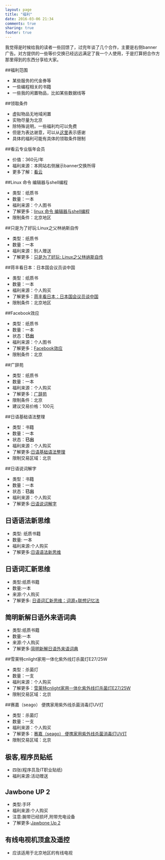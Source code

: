 ```yaml
---
layout: page
title: "福利"
date: 2016-03-06 21:34
comments: true
sharing: true
footer: true
---
```


我觉得是时候给我的读者一些回馈了，过完年谈了几个合作，主要是右侧banner广告。对方提供的一些等价交换已经远远满足了我一个人使用，于是打算把合作方那里得到的东西分享给大家。

##福利范围
  * 某些服务的代金券等
  * 一些编程相关的书籍
  * 一些我的闲置物品，比如某些数据线等


##领取条件
  * 虚拟物品无地域闲置
  * 实物尽量为北京
  * 除特殊说明，一些福利均可以免费
  * 但是为表达谢意，可以从[这里](http://droidyue.com/donate/)表示感谢
  * 具体的福利可能有具体的领取条件限制

##看云专业版年会员
  * 价值：360元/年
  * 福利来源：本网站右侧展示banner交换所得
  * 更多了解：[看云](http://www.kancloud.cn/price)

##Linux 命令 编辑器与shell编程
  * 类型：纸质书
  * 数量：一本
  * 福利来源：个人图书
  * 了解更多：[linux 命令 编辑器与shell编程](http://union.click.jd.com/jdc?e=&p=AyIHZR5aEQISA1AYUyUCEwZTElMRBSJDCkMFSjJLQhBaUAscSkIBR0ROVw1VC0dFFQMTAVwTXxIdS0IJRmtCZBFaU0suHGFvBBV4JnAcUHoycDx1Dh43Vx1TFgQSBFQaaxcAEgdcH1sUByI3NGlrR2zKsePD%2FqQexq3aztOCMhABXRhdFAAQB2UbXhEEFA5THVkXARMAZRw%3D&t=W1dCFBBFC1pXUwkEAEAdQFkJBVsUAxQOXR9cCltXWwg%3D)
  * 限制条件：北京地区

##只是为了好玩:Linux之父林纳斯自传
  * 类型：纸质书
  * 数量：一本
  * 福利来源：别人赠送
  * 了解更多：[只是为了好玩: Linux之父林纳斯自传](http://www.amazon.cn/gp/product/B00MB51SAI/ref=as_li_qf_sp_asin_il_tl?ie=UTF8&camp=536&creative=3200&creativeASIN=B00MB51SAI&linkCode=as2&tag=droidyue-23)


##蒋丰看日本：日本国会议员谈中国
  * 类型：纸质书
  * 数量：一本
  * 福利来源：个人购买
  * 了解更多：[蒋丰看日本：日本国会议员谈中国](http://union.click.jd.com/jdc?e=&p=AyIHZR5aEQISA1AYUyUCEgdcG10RACJDCkMFSjJLQhBaUAscSkIBR0ROVw1VC0dFFQISDlUdXxcdS0IJRmscZEpkFmQYHGdFVwpAPUFeRgIzGj9lDh43Vx1TFgQSBFQaaxcAEgdcH1sUByI3NGlrR2zKsePD%2FqQexq3aztOCMhABXRhcHQAWAmUbXhEEFA5TH1MUAhoEZRw%3D&t=W1dCFBBFC1pXUwkEAEAdQFkJBVsVAhsHUx9ZCltXWwg%3D)
  * 限制条件：北京地区

##Facebook效应
  * 类型：纸质书
  * 数量：一本
  * 状态：**已出**
  * 福利来源：个人图书
  * 了解更多：[Facebook效应](http://union.click.jd.com/jdc?e=&p=AyIHZR5aEQISA1AYUyUCEwNVG1IVBiJDCkMFSjJLQhBaUAscSkIBR0ROVw1VC0dFFQMWB1USWxEdS0IJRmtJA29uEHsvb2dgfTNhIWxeEFFWHBNDDh43Vx1TFgQSBFQaaxcAEgdcH1sUByI3NGlrR2zKsePD%2FqQexq3aztOCMhABXRhdFAAQB2UbXhEEFA5cGl8dABoAZRw%3D&t=W1dCFBBFC1pXUwkEAEAdQFkJBVsUBhIHXBtfCltXWwg%3D)
  * 限制条件：北京


##广辞苑
  * 类型：纸质书
  * 数量：一本
  * 福利来源：个人购买
  * 了解更多：[广辞苑](http://union.click.jd.com/jdc?e=&p=AyIHZR5aEQISA1AYUyUCEgZXE1gXCyJDCkMFSjJLQhBaUAscSkIBR0ROVw1VC0dFFQITBV0YWRwdS0IJRmtsZnVMMlsEXmFqVypHJRBEFlECfTBTDh43Vx1TFgQSBFQaaxcAEgdcH1sUByI3NGlrR2zKsePD%2FqQexq3aztOCMhABXRhdFAAQB2UbXhEEGwRdGF4VAxoGZRw%3D&t=W1dCFBBFC1pXUwkEAEAdQFkJBVsVAxAPVhlSCltXWwg%3D)
  * 限制条件：北京
  * 建议交易价格：100元

##日语基础语法整理
  * 类型：书籍
  * 数量：一本
  * 状态：**已出**
  * 福利来源：个人购买
  * 了解更多:[日语基础语法整理](http://union.click.jd.com/jdc?e=&p=AyIHZR5aEQISA1AYUyUCEwZdHFsVBSJDCkMFSjJLQhBaUAscSkIBR0ROVw1VC0dFFQMTD1IbWxIdS0IJRmtBYGYDFGYmFWFHeSpuWUh7dno%2BGVx1Dh43Vx1TFgQSBFQaaxcAEgdcH1sUByI3NGlrR2zKsePD%2FqQexq3aztOCMhABXRhdFwEbAGUbXhELFwBXElIQBhUBZRw%3D&t=W1dCFBBFC1pXUwkEAEAdQFkJBVsUAxoAVRtcCltXWwg%3D)
  * 限制交易区域：北京

##日语说词解字
  * 类型：书籍
  * 数量：一本
  * 状态：**已出**
  * 福利来源：个人购买
  * 了解更多:[日语说词解字](http://union.click.jd.com/jdc?e=&p=AyIHZR5aEQISA1AYUyUCEw9RGlgUAiJDCkMFSjJLQhBaUAscSkIBR0ROVw1VC0dFFQMaA1QYWhUdS0IJRmtedWpaT2AYZWFbBCJpX0Zha28BGhtTDh43Vx1TFgQSBFQaaxcAEgdcH1sUByI3NGlrR2zKsePD%2FqQexq3aztOCMhABXRhdFwEbAGUbXhELFwBQG1oWBhYFZRw%3D&t=W1dCFBBFC1pXUwkEAEAdQFkJBVsUChYGVhpbCltXWwg%3D)

## 日语语法新思维
  * 类型: 纸质书籍
  * 数量: 一本
  * 福利来源:个人购买
  * 了解更多:[日语语法新思维](http://union.click.jd.com/jdc?e=&p=AyIHZRlcHQQbA1YaWCUCFgdUGl0UBRcDZV8ETVxNNwxeHlQJDBkNXg9JHUlSSkkFSRwSA1UaWhMDFQJRBAJQXk83PUYMYVRKUAZ4DGdUE1hUcjAca09fExdXJQAUD1YdWxYDEzdXGVsVCxYHVB5rJWNgNxR1XhIAEw9lHlgTBhcHVB5fJQIXAVUaUhUGEAZVElwlBSJXCk4YS1pHTxFPayU%3D&t=W1dCFBBFC1pXUwkEAEAdQFkJBVsRAhMGUxpcEAYNXhBHBg%3D%3D)

## 日语词汇新思维
  * 类型:纸质书籍
  * 数量:一本
  * 来源:个人购买
  * 了解更多: [日语词汇新思维：词源+联想记忆法](http://union.click.jd.com/jdc?e=&p=AyIHZR5aEQISA1AYUyUCEwBWG1kRBSJDCkMFSjJLQhBaUAscSkIBR0ROVw1VC0dFFQMVBFUZXxIdS0IJRmtPZHViM2AvQ2FreT5EW2ADeQQlTj9TDh43Vx1TFgQSBFQaaxcAEgdcH1sUByI3NGlrR2zKsePD%2FqQexq3aztOCMhcEUx9eFQMXA2UbXhMCEw5VHF0cBhYPZRxrRV1HRAtDDl1GRjdl&t=W1dCFBBFC1pXUwkEAEAdQFkJBVsUBREHVx9cCltXWwg%3D)

## 简明新解日语外来语词典
  * 类型:纸质书籍
  * 数量:一本
  * 来源:个人购买
  * 了解更多:[简明新解日语外来语词典](http://union.click.jd.com/jdc?e=&p=AyIHZR5aEQISA1AYUyUCEwRRH14QAiJDCkMFSjJLQhBaUAscSkIBR0ROVw1VC0dFFQMRA1EeXhUdS0IJRmtla1l3PhgpQmcUU0toJmhyb2MzZD5TDh43Vx1TFgQSBFQaaxcAEgdcH1sUByI3NGlrR2zKsePD%2FqQexq3aztOCMhcEUx9eFQMXA2UbXhMCEw5WG1kdABYAZRxrRV1HRAtDDl1GRjdl&t=W1dCFBBFC1pXUwkEAEAdQFkJBVsUARYDUB5bCltXWwg%3D)


##雪莱特cnlight家用一体化紫外线灯杀菌灯E27/25W
  * 类型：杀菌灯
  * 数量：一支
  * 福利来源：个人购买
  * 了解更多：[雪莱特cnlight家用一体化紫外线灯杀菌灯E27/25W](http://union.click.jd.com/jdc?e=&p=AyIHZRprHAMWA1QYa1FdSlkKKwJQR1MMSwUDUFZOGA5OREdcThlcGl8RAxEYDF4HSDIRfzN%2BCW1aFWUwUwFKeGAAT3sTFVZiC1krWRMKEQFVGFoUMhAFVRtSEQITAmUrOmcyRGlVGloUAxMFVRNTJQAUD1YdWhcAEjdVHl8TCxEPUxtbHAUWN1I%3D&t=W1dCFBBFC1pXUwkEAEAdQFkJBVIUBhYGVgQCUF5P)
  * 限制交易区域：北京


##赛嘉（seago） 便携家用紫外线杀菌消毒灯UV灯
  * 类型：杀菌灯
  * 数量：一支
  * 福利来源：个人购买
  * 了解更多：[赛嘉（seago） 便携家用紫外线杀菌消毒灯UV灯](http://union.click.jd.com/jdc?e=&p=AyIHZRhdHAsSAlMTWiUCFQRRGlkVABAGZV8ETVxNNwxeHlQJDBkNXg9JHUlSSkkFSRwSAFYfWhcCEAVUBAJQXk83C28taVBSVzd%2BORZKQkEgWw8Ld2F1ExdXJQAUD1YdWxYDEzdXGVsVCxYHVB5rJWNgNxR1WBYBGwdlGV0dARQGVxlbJQIXA1MSWRYDFAZUHV4lBQ%3D%3D&t=W1dCFBBFC1pXUwkEAEAdQFkJBVsSARYGVxtZFwMNXhBHBg%3D%3D)
  * 限制交易区域：北京

## 极客,程序员贴纸
  * 四张(程序员及IT职业贴纸)
  * 福利来源:活动赠送

## Jawbone UP 2
  * 类型:手环
  * 福利来源:个人购买
  * 注意:腕带已经损坏,附带充电设备
  * 了解更多:[Jawbone Up 2](http://union.click.jd.com/jdc?e=&p=AyIHZRhdHQUQBFYeUiUCFQZcElgWAxQGZV8ETVxNNwxeHlQJDBkNXg9JHUlSSkkFSRwSAFQSUhYBEwFUBAJQXk83B0UgbXpXYzB7I0lfElsXcx1BSWxZNRdXJQAUD1YdWxYDEzdXGVsVCxYHVB5rJWNgNxR1WxwEEw9lHlgTBhcHVB5fJQIXAVUaUhQLEQRXG1olBSJXCk4YS1pHTxFPayU%3D&t=W1dCFBBFC1pXUwkEAEAdQFkJBVsSAxsOVhhaEwMNXhBHBg%3D%3D)

## 有线电视机顶盒及遥控
  * 应该适用于北京地区的有线电视

